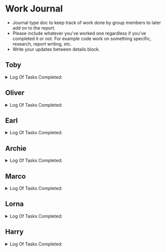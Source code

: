 # Work Journal
* Journal type doc to keep track of work done by group members to later add on to the report.
* Please include whatever you've worked one regardless if you've completed it or not. For example code work on something specific, research, report writing, etc.
* Write your updates between details block.
## Toby
<details>
<summary> 
  Log Of Tasks Completed:
</summary>
* working on login screen
</details>

## Oliver
<details>
<summary> 
  Log Of Tasks Completed:
</summary>

* ### _8/11/23:_
    * Created server and database through XAMPP to test usability with this project.
    * Created crude databse design using MyPhpAdmin and MySQLWorkbench.
    * Created Github Repo to share with group.

*  ### _7/2/24:_
    * Revised database schema to allign more with the project scope.
    * Developed basic web pages for use as homepage, login, and signup interfaces.
    * Implemented basic web functionality (using PHP) to connect website to database, manage session data post-login, and handle redirections as needed.

* ### _17/02/24:_
    * Added new constraints and tables to database. It is now better suited for a working model of the website. although will require some more work to make it suitable for deployment.
    * Changed the way the database is stored to two .sql files (for schema and data). This should streamline the process of building and uploading different versions of the database.
    * Created the 'Features and pages' file to list the needed pages and features that we need to discuss in our weekly meetings.
    * Reorganised the repo to make it easier to work with.
 
* ### _10/03/2024:_
    * The able on the homepage table now reads directly from the database. This code can be used elsewhere with a little modification
    * Added the associative arrays 'get_urgency_string' and 'get_resolved_status' to return the level of urgency / resolved status in a string format
    * Added the 'shorten' php function
    * Updated the style guides with some provisional rules
 
* ### _13/03/2024:_
    * Reorganised the file structure for ease of use
    * Added the scripts to give the light / dark mode bulb functionality. the scripts and CSS for this are located in the _main.js_ and _main.css_ respectively so the button can remain functional when copy & pasted
    * Changed the way we connect to the database by creating a wrapper class for mysqli
    * Changed the way the _POST is handeled in _login.php_ and _signup.php_

* ### _14/03/2024:_
    * Started work on the PHP handler, controller and View classess for the feedback reports. This can be used for getting, updating and creating enw feedback reports.
    * Started work on making a clickable-row class that will link to the relevant feedback report page when clicked on. This is currently only implemented in index.php.
    * Added the protected connect() function to the Database class. This can be used by child classes to establish a conection with the database
    * Changed some databas table structures and renamed all occurrences (in both the database and codebase) of the word _report_ with _feedback_ for continuity throughout the app and documentation.

* ### _17/03/2024:_
    * Reorganised Github repo with hopes for others to start work
    * Made some minor changes to the database schema to fix some issues Marco was having with using the new code
    * Fixed some minor bugs relating to database table names and connection. Planning to fix this my implementing a login and signup class
 
* ### _18/03/2024:_
    * Finished the first version of the feedback model and controller classes. Planning to work on view class when frontend has caught up.
    * Started and finished the first version of the model and controller classes for Login.
    * Organised all classes into namespaces and tried unsuccessfully to set up an autoloader.
    * Fully redesigned all previous PHP in the login and index pages to utilize the new classes
    * Overall a very long day (~10 hours total work)

* ### _24/03/2024:_
    * Had a meeting where we went over how we are going to incorperate the MVC design pattern and how to use the new classes. Me and Marco also updated his password recovery code to be used by the Login class.
    * Added the recovery table to the database to work with Marco's code.

* ### _29/04/2024:_
    * Fixed the homepage so it now displays feedback reports correctly.
    * Added a folder to assets where profile pictures can be stored.
    * header and homepage now display custom profile pictures rather than the default image
    * 
 * ### _30/04/2024:_
    * Homepage now allows for searching and filtering for feedback reports.
    * Homepage has new UI for searching, Filtering, and sorting feedback reports.
    * Feedback View class has many new methods for retrieving and formatting feedback and user data.
    * Fixed error in datbase class that incorrectly flagged 0s as empty variables.
    * Fixed footer on homepage to be in line with the rest of the page, and pushed to the bottom of the screen
    * Created new CSS classes to align homepage items correctly as it has been bugging me for a while

   
</details>

## Earl
<details>
<summary> 
  Log Of Tasks Completed:
</summary>
  
* ### _14/02/24:_
    * Created a shared document to be used as the basis for our summary report.
    * Added structure to the summary report with headings to outline the required sections as detailed on the 	  assignment brief.

* ### _25/03/24:_
    * Completed Lecture notes and extracted keywords.

* ### _31/03/24:_
    * Researched PHP, HTML, CSS and JavaScript.
    * Added Header and Footer HTML files.
    * Applied CSS consistently across all pages and centered main content.
    * Code restructuring.

* ### _1/04/24:_
    * Header buttons hidden depending on the current page.
    * Implemented logout button.
    * Improved CSS styling for forms featured on login.php, recoverPassword.php, reregisterPassword.php and signup.php.
    * Created dropdown menu for when hovering over the profile badge.
    * Added Profile and Settings buttons to hover menu.
    * Moved Logout button to hover menu.

* ### _3/04/24:_
    * Added the example content from feedback.php to index.php and linked the pages.
    * Improved styling of index.php and feedback.php.
    * Implemented "heart" button to feedback.php.
    * Added and linked empty pages for inbox, new feedback, profile and settings.
    * Linked recoverPassword.php from settings page.
    * Added colour transition for light-mode/dark-mode.
    * Improved CSS styling.
    * Moved PHP warning messages to the form box and changed colour to red.
    * Implemented requirements for the text input on the forms.
    * Added JavaScript to detect login status.

* ### _4/04/24:_
    * Added example content to profile.php.
    * Added empty profile pictures next to usernames.

* ### _5/04/24:_
    * Implemented hidden form popup to be used for account deletion.
    * Updated logout.php so that it detects the correct file path when stored in the script folder.
    * Added and linked accountDeleted.php and course.php files.
    * Organized main.css into page-specific sections and adjusted CSS class names accordingly.

* ### _7/04/24:_
    * Implemented account soft deletion functionality.
    * Added get_username, delete_account and is_active functions to Login Controller
    * Added activeAccount column to user table in database.
    * Added Home button.
    * Updated CSS.

* ### _28/04/24:_
    * Recreated TODO list to ensure that everyone know what is left to do on the project.

* ### _30/04/24:_
    * Updated Footer so that it is positioned near the bottom of the page.
    * Created changePassword.php that can be accessed from the settings menu.
    * Updated CSS so that the dropdown menu now glows purple to make it stand out.

* ### _1/05/24:_
    * Updated Profile so that the information that is displayed is clearer.
    * Added "Show Characters" checkboxes to every password box so that the user can check what password they have typed.
    * Updated the light mode/dark mode scripts so that the current theme is stored and is retrieved when moving across webpages.

</details>

## Archie
<details>
<summary> 
  Log Of Tasks Completed:
</summary>

* ### _25/02/24:_
  * Created a new FeedTrac logo and added it to the website
  * Created an example feedback page
  * Replaced the old homepage stub (a page with no actual content) with an example homepage
  * Created main.js (inside of /scripts) for storing the website's JavaScript content
  * Created main.css (inside of /stylesheets) for storing the website's CSS styles
  * Applied the fully "open" Rubik font (https://fonts.google.com/specimen/Rubik) to all pages on the website
  * Declared CSS variables for storing the website's main colour palette (--a, --b, etc.)

* ### _29/03/24:_
  * Rewrote the project's README.md to be more accurate, up to date and descriptive (including a warning for contributors about foreign key checks)
  * Replaced the broken database files stored in the GitHub repo with the ones that Oliver and Marco were actually using

* ### _28/04/24:_
  * Tweaked various elements of the project's README.md
  * Licensed the entire project under the GNU General Public License v3

* ### _29/04/24:_
  * Tweaked various elements of the project's README.md again
  * Removed the redundant /.idea directory
  * Renamed the /.Documentation directory to /Docs
  * Renamed the /feedtrac directory to /Website
  * Temporarily removed the active user check from the login page as the feature is not yet fully implemented
  * Populated the profile page with actual user info
  * Tidied and refactored the profile page
  * Renamed and slightly refactored "protected function get_username_id($userID)"
  * Added new (and refactored existing) getters for retrieving current (or any) user info

* ### _30/04/24:_
  * Redesigned the sign up page
  * Prevented new users from providing invalid form data
  * Reimplemented Earl's password visibility toggle

* ### _01/05/24:_
  * Tweaked README.md titles to be more consistent with each other

</details>

## Marco
<details>
<summary> 
  Log Of Tasks Completed:
</summary>

* ### _17/02/24:_
    * Researched PHP and PHP encryption, created a branch.
    * Database troubleshooting with Oliver, changed password field to varchar 255 datatype.
    * Implemented password hashing encryption, tested successfully.
 
* ### _14/03/24:_
    * Started work on forgot password implementation. Going with a simple memorable word prompt as a first attempt.
    * Researching into doing email verification.

* ### _17/03/24:_
    * DB troubleshooting, created new php page for password recovery basing it on login page.
    
* ### _18/03/24:_
    * I set an email server up to test the early version of password recovery by sending a unique token to email address associated with account it successfully sent emails upon request by website so it's a working            proof of concept, the server at some point stopped working, setting up mercury proved to be a very complex time consuming task so it's on hold for now, but it did work.
    * First half of password recovery system was concluded a new password recovery page was created with relevant forms.
 
* ### _20/03/24:_ 
  *  Finished the password recovery system, the whole recovery process works. Two new pages were created recovery password and reregister password.
  *  Created a new recovery table in database to store a temporary token and created a relation to user ID matching a specified email address.
 
* ### _26/03/24:_
  *  Lots of troubleshooting, lots of research.
  *  Finished the password recovery system again, this time it implements the new database and login classes.

* ### _30/04/2024:_
    * Created new feedback page functionality.
    * Started Observer development which involves both new feedback page and inbox page, users are now auto subscribed to their picked course and get updates on items published related to this course.
    * Added counter functionality to count newly created feedback items in inbox for display over inbox icon.
    * Updated many db tables to support said functionality.
    * Began Inbox functionality, had issues with some date fields, to be resolved.
    * Also added appropriate fields to relevant tables related to Inbox.
    * TODO - Change counter to only update if user is still subbed...(forgot)
    

</details>






## Lorna
<details>
<summary> 
  Log Of Tasks Completed:
</summary>
</details>


## Harry
<details>
<summary> 
  Log Of Tasks Completed:
</summary>
</details>
